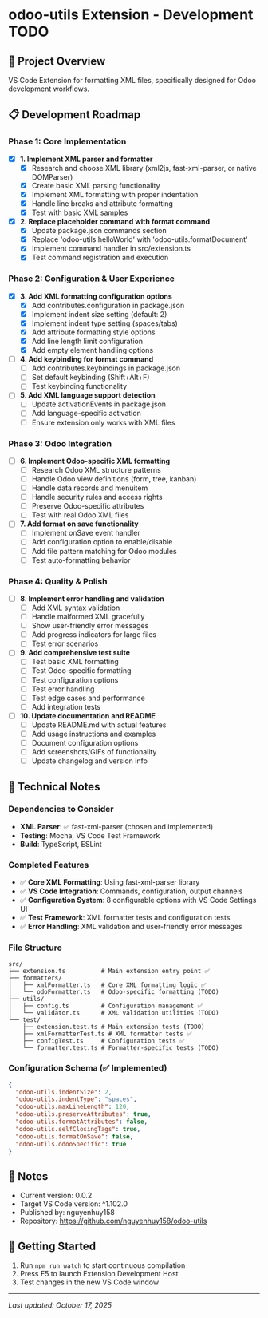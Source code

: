 # odoo-utils Extension - Development TODO

## 🎯 Project Overview
VS Code Extension for formatting XML files, specifically designed for Odoo development workflows.

## 📋 Development Roadmap

### Phase 1: Core Implementation
- [x] **1. Implement XML parser and formatter**
  - [x] Research and choose XML library (xml2js, fast-xml-parser, or native DOMParser)
  - [x] Create basic XML parsing functionality
  - [x] Implement XML formatting with proper indentation
  - [x] Handle line breaks and attribute formatting
  - [x] Test with basic XML samples

- [x] **2. Replace placeholder command with format command**
  - [x] Update package.json commands section
  - [x] Replace 'odoo-utils.helloWorld' with 'odoo-utils.formatDocument'
  - [x] Implement command handler in src/extension.ts
  - [x] Test command registration and execution

### Phase 2: Configuration & User Experience
- [x] **3. Add XML formatting configuration options**
  - [x] Add contributes.configuration in package.json
  - [x] Implement indent size setting (default: 2)
  - [x] Implement indent type setting (spaces/tabs)
  - [x] Add attribute formatting style options
  - [x] Add line length limit configuration
  - [x] Add empty element handling options

- [ ] **4. Add keybinding for format command**
  - [ ] Add contributes.keybindings in package.json
  - [ ] Set default keybinding (Shift+Alt+F)
  - [ ] Test keybinding functionality

- [ ] **5. Add XML language support detection**
  - [ ] Update activationEvents in package.json
  - [ ] Add language-specific activation
  - [ ] Ensure extension only works with XML files

### Phase 3: Odoo Integration
- [ ] **6. Implement Odoo-specific XML formatting**
  - [ ] Research Odoo XML structure patterns
  - [ ] Handle Odoo view definitions (form, tree, kanban)
  - [ ] Handle data records and menuitem
  - [ ] Handle security rules and access rights
  - [ ] Preserve Odoo-specific attributes
  - [ ] Test with real Odoo XML files

- [ ] **7. Add format on save functionality**
  - [ ] Implement onSave event handler
  - [ ] Add configuration option to enable/disable
  - [ ] Add file pattern matching for Odoo modules
  - [ ] Test auto-formatting behavior

### Phase 4: Quality & Polish
- [ ] **8. Implement error handling and validation**
  - [ ] Add XML syntax validation
  - [ ] Handle malformed XML gracefully
  - [ ] Show user-friendly error messages
  - [ ] Add progress indicators for large files
  - [ ] Test error scenarios

- [ ] **9. Add comprehensive test suite**
  - [ ] Test basic XML formatting
  - [ ] Test Odoo-specific formatting
  - [ ] Test configuration options
  - [ ] Test error handling
  - [ ] Test edge cases and performance
  - [ ] Add integration tests

- [ ] **10. Update documentation and README**
  - [ ] Update README.md with actual features
  - [ ] Add usage instructions and examples
  - [ ] Document configuration options
  - [ ] Add screenshots/GIFs of functionality
  - [ ] Update changelog and version info

## 🔧 Technical Notes

### Dependencies to Consider
- **XML Parser**: ✅ fast-xml-parser (chosen and implemented)
- **Testing**: Mocha, VS Code Test Framework
- **Build**: TypeScript, ESLint

### Completed Features
- ✅ **Core XML Formatting**: Using fast-xml-parser library
- ✅ **VS Code Integration**: Commands, configuration, output channels
- ✅ **Configuration System**: 8 configurable options with VS Code Settings UI
- ✅ **Test Framework**: XML formatter tests and configuration tests
- ✅ **Error Handling**: XML validation and user-friendly error messages

### File Structure
```
src/
├── extension.ts          # Main extension entry point ✅
├── formatters/
│   ├── xmlFormatter.ts   # Core XML formatting logic ✅
│   └── odoFormatter.ts   # Odoo-specific formatting (TODO)
├── utils/
│   ├── config.ts         # Configuration management ✅
│   └── validator.ts      # XML validation utilities (TODO)
└── test/
    ├── extension.test.ts # Main extension tests (TODO)
    ├── xmlFormatterTest.ts # XML formatter tests ✅
    ├── configTest.ts     # Configuration tests ✅
    └── formatter.test.ts # Formatter-specific tests (TODO)
```

### Configuration Schema (✅ Implemented)
```json
{
  "odoo-utils.indentSize": 2,
  "odoo-utils.indentType": "spaces",
  "odoo-utils.maxLineLength": 120,
  "odoo-utils.preserveAttributes": true,
  "odoo-utils.formatAttributes": false,
  "odoo-utils.selfClosingTags": true,
  "odoo-utils.formatOnSave": false,
  "odoo-utils.odooSpecific": true
}
```

## 📝 Notes
- Current version: 0.0.2
- Target VS Code version: ^1.102.0
- Published by: nguyenhuy158
- Repository: https://github.com/nguyenhuy158/odoo-utils

## 🚀 Getting Started
1. Run `npm run watch` to start continuous compilation
2. Press F5 to launch Extension Development Host
3. Test changes in the new VS Code window

---
*Last updated: October 17, 2025*
